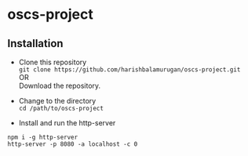 # oscs-project
## Installation
* Clone this repository<br/>
`git clone https://github.com/harishbalamurugan/oscs-project.git`<br/>
OR<br/>
Download the repository.

* Change to the directory<br/>
`cd /path/to/oscs-project`

* Install and run the http-server<br/>
```
npm i -g http-server
http-server -p 8080 -a localhost -c 0
```
